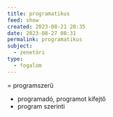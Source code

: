 ```yaml
---
title: programatikus
feed: show
created: 2023-08-21 20:35
date: 2023-08-27 08:31
permalink: programatikus
subject:
  - zenetöri
type:
  - fogalom
---
```


= programszerű

-   programadó, programot kifejtő
-   program szerinti